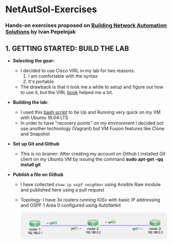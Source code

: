 # NetAutSol-Exercises
### Hands-on exercises proposed on [Building Network Automation Solutions](http://www.ipspace.net/Building_Network_Automation_Solutions) by Ivan Pepelnjak

## 1. GETTING STARTED: BUILD THE LAB
- **Selecting the gear:** 
  - I decided to use Cisco VIRL in my lab for two reasons:
    1. I am comfortable with the syntax
    2. It's portable
  - The drawback is that it took me a while to setup and figure out how to use it, but the VIRL [book](https://www.amazon.com/VIRL-BOOK-Step-Step-Internet-ebook/dp/B01M0N517P) helped me a lot.
  
- **Building the lab:**
  - I used this [bash script](https://github.com/ipspace/NetOpsWorkshop/blob/master/install/install.sh) to be Up and Running very quick on my VM with Ubuntu 16.04 LTS
  - In order to have "recovery points" on my environment I decided not use another technology (Vagrant) but VM Fusion features like Clone and Snapshot

- **Set up Git and Github**
  - This is no brainer: After creating my account on Github I installed *Git* client on my Ubuntu VM by issuing the command **sudo apt-get -qq install git**
  
- **Publish a file on Github**
  - I have collected `show ip ospf neighbor` using Ansible Raw module and published here using a pull request
  - Topology: I have 3x routers running IOSv with basic IP addressing and OSPF 1 Area 0 configured using AutoNetkit
  
     ![My Topology](https://github.com/Cotomacio/NetAutSol-Exercises/blob/master/1-getting-started-topo.png)

     
